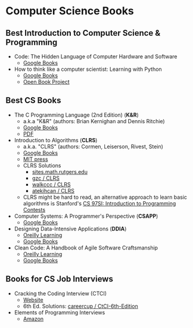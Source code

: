 # Computer Science Books

## Best Introduction to Computer Science & Programming 

- Code: The Hidden Language of Computer Hardware and Software
    - [Google Books](https://books.google.com.sg/books/about/Code.html?id=pHcfAQAAIAAJ&redir_esc=y)
- How to think like a computer scientist: Learning with Python
    - [Google Books](https://books.google.com.sg/books?id=m-AavgAACAAJ&dq=how+to+think+like+a+computer+scientist&hl=en&sa=X&ved=2ahUKEwjkm8eproXuAhU_6nMBHUoODfYQ6AEwAHoECAAQAg)
    - [Open Book Project](https://openbookproject.net/thinkcs/python/english3e/)


## Best CS Books

- The C Programming Language (2nd Edition) (**K&R**)
    - a.k.a "K&R" (authors: Brian Kernighan and Dennis Ritchie)
    - [Google Books](https://books.google.com.sg/books?id=FGkPBQAAQBAJ&dq=The+C+Programming+Language&hl=en&sa=X&ved=2ahUKEwiNzOm_z6DuAhWT4zgGHcoICYIQ6AEwAXoECAIQAg)
    - [PDF](http://mef-lab.com/osnove-2016/C-Programming-Ebook.pdf)
- Introduction to Algorithms (**CLRS**)
    - a.k.a. "CLRS" (authors: Cormen, Leiserson, Rivest, Stein)
    - [Google Books](https://books.google.com.sg/books/about/Introduction_To_Algorithms.html?id=NLngYyWFl_YC&redir_esc=y)
    - [MIT press](https://mitpress.mit.edu/books/introduction-algorithms-third-edition)
    - CLRS Solutions
        - [sites.math.rutgers.edu](https://sites.math.rutgers.edu/~ajl213/CLRS/CLRS.html)
        - [gzc / CLRS](https://github.com/gzc/CLRS)
        - [walkccc / CLRS](https://walkccc.github.io/CLRS/)
        - [atekihcan / CLRS](https://atekihcan.github.io/CLRS/)
    - CLRS might be hard to read, an alternative approach to learn basic algorithms is Stanford's [CS 97SI: Introduction to Programming Contests](https://web.stanford.edu/class/cs97si/)
- Computer Systems: A Programmer's Perspective (**CSAPP**)
    - [Google Books](https://books.google.com.sg/books/about/Computer_Systems.html?id=YmfjtAEACAAJ&source=kp_book_description&redir_esc=y)
- Designing Data-Intensive Applications (**DDIA**)
    - [Oreilly Learning](https://learning.oreilly.com/library/view/designing-data-intensive-applications/9781491903063/)
    - [Google Books](https://books.google.com.sg/books/about/Designing_Data_Intensive_Applications.html?id=zFheDgAAQBAJ&source=kp_book_description&redir_esc=y)
- Clean Code: A Handbook of Agile Software Craftsmanship
    - [Oreilly Learning](https://learning.oreilly.com/library/view/clean-code-a/9780136083238/)
    - [Google Books](https://books.google.com.sg/books/about/Clean_Code.html?id=hjEFCAAAQBAJ&source=kp_book_description&redir_esc=y)


## Books for CS Job Interviews

- Cracking the Coding Interview (CTCI)
    - [Website](http://www.crackingthecodinginterview.com/)
    - 6th Ed. Solutions: [careercup / CtCI-6th-Edition](https://github.com/careercup/CtCI-6th-Edition)
- Elements of Programming Interviews
    - [Amazon](https://www.amazon.com/Elements-Programming-Interviews-Insiders-Guide/dp/1479274836)